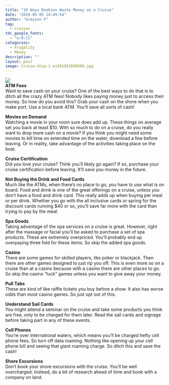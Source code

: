 ```yaml
---
title: "10 Ways Rookies Waste Money on a Cruise"
date: "2019-05-05 14:49:54"
author: "Greyson F"
tag:
  - cruises
tdc_google_fonts:
  - "a:0:{}"
categories:
  - Frugality
  - Money
description: ""
layout: post
image: Cruise-ship-1-e1491952699586.jpg
---
```


![](http://moderntips.com/wp-content/uploads/2017/04/Cruise-ship-1-e1491952699586.jpg)  
**ATM Fees**  
Want to save cash on your cruise? One of the best ways to do that is to ditch all the crazy ATM fees! Nobody likes paying money just to access their money. So how do you avoid this? Grab your cash on the shore when you make port. Use a local bank ATM. You’ll save all sorts of cash!

**Movies on Demand**  
Watching a movie in your room sure does add up. These things on average set you back at least $10. With so much to do on a cruise, do you really want to drop more cash on a movie? If you think you might need some movies to kill time on extended time on the water, download a few before leaving. Or in reality, take advantage of the activities taking place on the boat.

**Cruise Certification**  
Did you love your cruise? Think you’ll likely go again? If so, purchase your cruise certification before leaving. It’ll save you money in the future.

**Not Buying the Drink and Food Cards**  
Much like the ATMs, when there’s no place to go, you have to use what is on board. Food and drink is one of the great offerings on a cruise, unless you don’t have a food and drink card. This really adds up when buying per meal or per drink. Whether you go with the all inclusive cards or spring for the discount cards running $40 or so, you’ll save far more with the card than trying to pay by the meal.

**Spa Goods**  
Taking advantage of the spa services on a cruise is great. However, right after the massage or facial you’ll be asked to purchase a set of spa products. These are extremely overpriced. You’ll probably end up overpaying three fold for these items. So skip the added spa goods.

**Casino**  
There are some games for skilled players, like poker or blackjack. Then there are other games designed to just rip you off. This is even more so on a cruise than at a casino because with a casino there are other places to go. So skip the casino “luck” games unless you want to give away your money.

**Pull Tabs**  
These are kind of like raffle tickets you buy before a show. It also has worse odds than most casino games. So just opt out of this.

**Understand Sail Cards**  
You might attend a seminar on the cruise and take some products you think are free, only to be charged for them later. Read the sail cards and signage before taking part in any of these events.

**Cell Phones**  
You’re over international waters, which means you’ll be charged hefty cell phone fees. So turn off data roaming. Nothing like opening up your cell phone bill and seeing that giant roaming charge. So ditch this and save the cash!

**Shore Excursions**  
Don’t book your shore excursions with the cruise. You’ll be well overcharged. Instead, do a bit of research ahead of time and book with a company on land.
